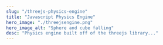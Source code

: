 ```yaml
---
slug: "/threejs-physics-engine"
title: "Javascript Physics Engine"
hero_image: "./threejsengine.png"
hero_image_alt: "Sphere and cube falling"
desc: "Physics engine built off of the threejs library..."
---
```

